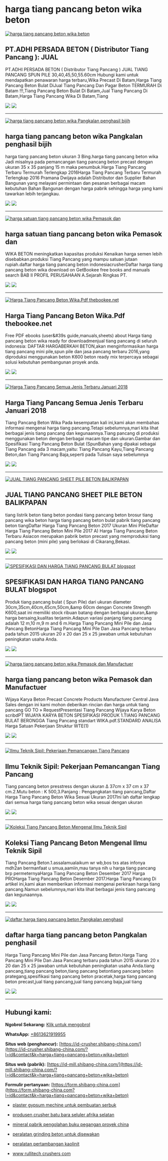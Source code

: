 # harga tiang pancang beton wika beton

<a href="https://swt.shibang-china.com/?l=id&img&k=harga+tiang+pancang+beton+wika+beton" target="_blank">![harga tiang pancang beton wika beton](http://static.shibang-china.com/all-800x300/246.jpg)</a>

## PT.ADHI PERSADA BETON ( Distributor Tiang Pancang ): JUAL
PT.ADHI PERSADA BETON ( Distributor Tiang Pancang ) JUAL TIANG PANCANG SPUN PILE 30,40,45,50,55.60cm Hubungi kami untuk mendapatkan penawaran harga terbaru,Wika Precast Di Batam,Harga Tiang Pancang Beton Bulat DiJual Tiang Pancang Dan Pagar Beton TERMURAH Di Batam !!!,Tiang Pancang Beton Bulat Di Batam,Jual Tiang Pancang Di Batam,Harga Tiang Pancang Wika Di Batam,Tiang


<a href="https://whatsapp.shibangsoft.com/WhatsApp.php" target="_blank" title="WhatsApp">![](http://static.shibang-china.com/icon/whatsapp.png)</a> <a href="https://swt.shibang-china.com/?l=id&icon&k=harga+tiang+pancang+beton+wika+beton" target="_blank">![](http://static.shibang-china.com/icon/chat-id.png)</a>

---

<a href="https://swt.shibang-china.com/?l=id&img&k=harga+tiang+pancang+beton+wika+beton" target="_blank">![harga tiang pancang beton wika Pangkalan penghasil bijih](http://static.shibang-china.com/all-800x300/1056.jpg)</a>

## harga tiang pancang beton wika Pangkalan penghasil bijih
harga tiang pancang beton ukuran 3 Bing.harga tiang pancang beton wika Jadi misalnya pada pemancangan tiang pancang beton precast dengan ukuran 35 x 35 panjang 15 m maka penumbuk.Harga Tiang Pancang Terbaru Termurah Terlengkap 2016Harga Tiang Pancang Terbaru Termurah Terlengkap 2016 Pramana Dwijaya adalah Distributor dan Supplier Bahan Bangunan yang melayani permintaan dan pesanan berbagai macam kebutuhan Bahan Bangunan dengan harga pabrik sehingga harga yang kami tawarkan lebih terjangkau.


<a href="https://whatsapp.shibangsoft.com/WhatsApp.php" target="_blank" title="WhatsApp">![](http://static.shibang-china.com/icon/whatsapp.png)</a> <a href="https://swt.shibang-china.com/?l=id&icon&k=harga+tiang+pancang+beton+wika+beton" target="_blank">![](http://static.shibang-china.com/icon/chat-id.png)</a>

---

<a href="https://swt.shibang-china.com/?l=id&img&k=harga+tiang+pancang+beton+wika+beton" target="_blank">![harga satuan tiang pancang beton wika Pemasok dan](http://static.shibang-china.com/all-800x300/1351.jpg)</a>

## harga satuan tiang pancang beton wika Pemasok dan
WIKA BETON meningkatkan kapasitas produksi Kenaikan harga semen lebih disebabkan.produksi Tiang Pancang yang mampu satuan jutaan rupiah.daftar harga tiang pancang beton indonesiacrusherDaftar harga tiang pancang beton wika download on GetBookee free books and manuals search BAB II PROFIL PERUSAHAAN A.Sejarah Ringkas PT.


<a href="https://whatsapp.shibangsoft.com/WhatsApp.php" target="_blank" title="WhatsApp">![](http://static.shibang-china.com/icon/whatsapp.png)</a> <a href="https://swt.shibang-china.com/?l=id&icon&k=harga+tiang+pancang+beton+wika+beton" target="_blank">![](http://static.shibang-china.com/icon/chat-id.png)</a>

---

<a href="https://swt.shibang-china.com/?l=id&img&k=harga+tiang+pancang+beton+wika+beton" target="_blank">![Harga Tiang Pancang Beton Wika.Pdf thebookee.net](http://static.shibang-china.com/all-800x300/1021.jpg)</a>

## Harga Tiang Pancang Beton Wika.Pdf thebookee.net
Free PDF ebooks (user&#39s guide,manuals,sheets) about Harga tiang pancang beton wika ready for downloadmenjual tiang pancang di seluruh indonesia: DAFTAR HARGABERKAH BETON,akan menginformasikan harga tiang pancang mini pile,spun pile dan jasa pancang terbaru 2016,yang diproduksi menggunakan beton K600 beton ready mix terpercaya sebagai solusi kebutuhan pembangunan proyek anda.


<a href="https://whatsapp.shibangsoft.com/WhatsApp.php" target="_blank" title="WhatsApp">![](http://static.shibang-china.com/icon/whatsapp.png)</a> <a href="https://swt.shibang-china.com/?l=id&icon&k=harga+tiang+pancang+beton+wika+beton" target="_blank">![](http://static.shibang-china.com/icon/chat-id.png)</a>

---

<a href="https://swt.shibang-china.com/?l=id&img&k=harga+tiang+pancang+beton+wika+beton" target="_blank">![Harga Tiang Pancang Semua Jenis Terbaru Januari 2018](http://static.shibang-china.com/all-800x300/766.jpg)</a>

## Harga Tiang Pancang Semua Jenis Terbaru Januari 2018
Tiang Pancang Beton Wika Pada kesempatan kali ini,kami akan membahas informasi mengenai harga tiang pancang.Tetapi sebelumnya,mari kita lihat berbagai jenis tiang pancang dan kegunaannya.Tiang pancang di produksi menggunakan beton dengan berbagai macam tipe dan ukuran.Gambar dan Spesifikasi Tiang Pancang Beton Bulat (SpunBahan yang dipakai sebagai Tiang Pancang ada 3 macam,yaitu: Tiang Pancang Kayu,Tiang Pancang Beton,dan Tiang Pancang Baja,seperti pada Tulisan saya sebelumnya


<a href="https://whatsapp.shibangsoft.com/WhatsApp.php" target="_blank" title="WhatsApp">![](http://static.shibang-china.com/icon/whatsapp.png)</a> <a href="https://swt.shibang-china.com/?l=id&icon&k=harga+tiang+pancang+beton+wika+beton" target="_blank">![](http://static.shibang-china.com/icon/chat-id.png)</a>

---

<a href="https://swt.shibang-china.com/?l=id&img&k=harga+tiang+pancang+beton+wika+beton" target="_blank">![JUAL TIANG PANCANG SHEET PILE BETON BALIKPAPAN](http://static.shibang-china.com/all-800x300/1293.jpg)</a>

## JUAL TIANG PANCANG SHEET PILE BETON BALIKPAPAN
tiang listrik beton tiang beton pondasi tiang pancang beton brosur tiang pancang wika beton harga tiang pancang beton bulat pabrik tiang pancang beton tiangDaftar Harga Tiang Pancang Beton 2017 Ukuran Mini PileDaftar Harga Tiang Pancang Beton Mini Pile 2017 A) Harga Tiang Pancang Beton Terbaru Asiacon merupakan pabrik beton precast yang memproduksi tiang pancang beton (mini pile) yang berlokasi di Cikarang,Bekasi.


<a href="https://whatsapp.shibangsoft.com/WhatsApp.php" target="_blank" title="WhatsApp">![](http://static.shibang-china.com/icon/whatsapp.png)</a> <a href="https://swt.shibang-china.com/?l=id&icon&k=harga+tiang+pancang+beton+wika+beton" target="_blank">![](http://static.shibang-china.com/icon/chat-id.png)</a>

---

<a href="https://swt.shibang-china.com/?l=id&img&k=harga+tiang+pancang+beton+wika+beton" target="_blank">![SPESIFIKASI DAN HARGA TIANG PANCANG BULAT blogspot](http://static.shibang-china.com/all-800x300/859.jpg)</a>

## SPESIFIKASI DAN HARGA TIANG PANCANG BULAT blogspot
Produk tiang pancang bulat ( Spun Pile) dari ukuran diameter 30cm,35cm,40cm,45cm,50cm,&amp 60cm dengan Concrete Strength K600,saat ini memiliki stock ribuan batang dengan berbagai ukuran,&amp harga bersaing,kualitas terjamin.Adapun variasi panjang tiang pancang adalah 12 m,10 m,9 m and 6 m.Harga Tiang Pancang Mini Pile dan Jasa Pancang BetonHarga Tiang Pancang Mini Pile Dan Jasa Pancang terbaru pada tahun 2015 ukuran 20 x 20 dan 25 x 25 jawaban untuk kebutuhan peningkatan usaha Anda.


<a href="https://whatsapp.shibangsoft.com/WhatsApp.php" target="_blank" title="WhatsApp">![](http://static.shibang-china.com/icon/whatsapp.png)</a> <a href="https://swt.shibang-china.com/?l=id&icon&k=harga+tiang+pancang+beton+wika+beton" target="_blank">![](http://static.shibang-china.com/icon/chat-id.png)</a>

---

<a href="https://swt.shibang-china.com/?l=id&img&k=harga+tiang+pancang+beton+wika+beton" target="_blank">![harga tiang pancang beton wika Pemasok dan Manufactuer](http://static.shibang-china.com/all-800x300/15.jpg)</a>

## harga tiang pancang beton wika Pemasok dan Manufactuer
Wijaya Karya Beton Precast Concrete Products Manufacturer Central Java Sales dengan ini kami mohon deberikan rincian dan harga untuk tiang pancang GO TO » RequestPresentasi Tiang Pancang Wijaya Karya Beton scribdPT WIJAYA KARYA BETON SPESIFIKASI PRODUK 1.TIANG PANCANG BULAT BERONGGA Tiang Pancang standart WIKA.pdf.STANDARD ANALISA Harga Satuan Pekerjaan Struktur WTE(1)


<a href="https://whatsapp.shibangsoft.com/WhatsApp.php" target="_blank" title="WhatsApp">![](http://static.shibang-china.com/icon/whatsapp.png)</a> <a href="https://swt.shibang-china.com/?l=id&icon&k=harga+tiang+pancang+beton+wika+beton" target="_blank">![](http://static.shibang-china.com/icon/chat-id.png)</a>

---

<a href="https://swt.shibang-china.com/?l=id&img&k=harga+tiang+pancang+beton+wika+beton" target="_blank">![Ilmu Teknik Sipil: Pekerjaan Pemancangan Tiang Pancang](http://static.shibang-china.com/all-800x300/600.jpg)</a>

## Ilmu Teknik Sipil: Pekerjaan Pemancangan Tiang Pancang
Tiang pancang beton presstress dengan ukuran Δ 37cm x 37 cm x 37 cm.2.Mutu beton : K 500,3.Panjang : Pengangkatan tiang pancang,Daftar Harga Tiang Pancang Beton Wika Sesuai Ukuran 2017Ini lah daftar lengkap dari semua harga tiang pancang beton wika sesuai dengan ukuran


<a href="https://whatsapp.shibangsoft.com/WhatsApp.php" target="_blank" title="WhatsApp">![](http://static.shibang-china.com/icon/whatsapp.png)</a> <a href="https://swt.shibang-china.com/?l=id&icon&k=harga+tiang+pancang+beton+wika+beton" target="_blank">![](http://static.shibang-china.com/icon/chat-id.png)</a>

---

<a href="https://swt.shibang-china.com/?l=id&img&k=harga+tiang+pancang+beton+wika+beton" target="_blank">![Koleksi Tiang Pancang Beton Mengenal Ilmu Teknik Sipil](http://static.shibang-china.com/all-800x300/129.jpg)</a>

## Koleksi Tiang Pancang Beton Mengenal Ilmu Teknik Sipil
Tiang Pancang Beton.1.assalamualaikum wr wb,bos txs atas infonya mdh2an bermanfaat u smua,aamiin,mau tanya nih u harga tiang pancang brp permeternyaHarga Tiang Pancang Beton Desember 2017 Harga PROHarga Tiang Pancang Beton Desember 2017.Harga Tiang Pancang Di artikel ini,kami akan memberikan informasi mengenai perkiraan harga tiang pancang.Namun sebelumnya,mari kita lihat berbagai jenis tiang pancang dan kegunaannya.


<a href="https://whatsapp.shibangsoft.com/WhatsApp.php" target="_blank" title="WhatsApp">![](http://static.shibang-china.com/icon/whatsapp.png)</a> <a href="https://swt.shibang-china.com/?l=id&icon&k=harga+tiang+pancang+beton+wika+beton" target="_blank">![](http://static.shibang-china.com/icon/chat-id.png)</a>

---

<a href="https://swt.shibang-china.com/?l=id&img&k=harga+tiang+pancang+beton+wika+beton" target="_blank">![daftar harga tiang pancang beton Pangkalan penghasil](http://static.shibang-china.com/all-800x300/459.jpg)</a>

## daftar harga tiang pancang beton Pangkalan penghasil
Harga Tiang Pancang Mini Pile dan Jasa Pancang Beton.Harga Tiang Pancang Mini Pile Dan Jasa Pancang terbaru pada tahun 2015 ukuran 20 x 20 dan 25 x 25 jawaban untuk kebutuhan peningkatan usaha Anda.tiang pancang,tiang pancang beton,tiang pancang betontiang pancang beton prategang,spesifikasi tiang pancang beton pracetak,harga tiang pancang beton precast,jual tiang pancang,jual tiang pancang baja,jual tiang


<a href="https://whatsapp.shibangsoft.com/WhatsApp.php" target="_blank" title="WhatsApp">![](http://static.shibang-china.com/icon/whatsapp.png)</a> <a href="https://swt.shibang-china.com/?l=id&icon&k=harga+tiang+pancang+beton+wika+beton" target="_blank">![](http://static.shibang-china.com/icon/chat-id.png)</a>

---
## Hubungi kami:

**Ngobrol Sekarang:** [Klik untuk mengobrol](https://swt.shibang-china.com?l=id&contact&k=harga+tiang+pancang+beton+wika+beton)

**WhatsApp:**  [+8613621919955](https://whatsapp.shibangsoft.com/WhatsApp.php)

**Situs web (penghancur):** [https://id-crusher.shibang-china.com/](https://id-crusher.shibang-china.com/?l=id&contact&k=harga+tiang+pancang+beton+wika+beton)

**Situs web (pabrik):** [https://id-mill.shibang-china.com/](https://id-mill.shibang-china.com/?l=id&contact&k=harga+tiang+pancang+beton+wika+beton)

**Formulir pertanyaan:** [https://form.shibang-china.com](https://form.shibang-china.com?l=id&contact&k=harga+tiang+pancang+beton+wika+beton)

* [plaster gypsum mechine untuk pembuatan serbuk](../19/plaster%20gypsum%20mechine%20untuk%20pembuatan%20serbuk.md)

* [produsen crusher batu bara seluler afrika selatan](../16/produsen%20crusher%20batu%20bara%20seluler%20afrika%20selatan.md)

* [mineral pabrik pengolahan buku pegangan proyek china](../24/mineral%20pabrik%20pengolahan%20buku%20pegangan%20proyek%20china.md)

* [peralatan grinding beton untuk disewakan](../18/peralatan%20grinding%20beton%20untuk%20disewakan.md)

* [peralatan pertambangan kaolinit](../16/peralatan%20pertambangan%20kaolinit.md)

* [www rullitech crushers com](../18/www%20rullitech%20crushers%20com.md)